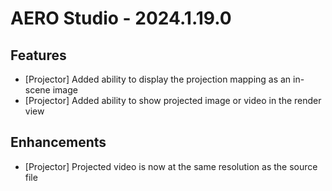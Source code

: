 # AERO Studio - 2024.1.19.0

## Features

- [Projector] Added ability to display the projection mapping as an in-scene image
- [Projector] Added ability to show projected image or video in the render view

## Enhancements

- [Projector] Projected video is now at the same resolution as the source file

